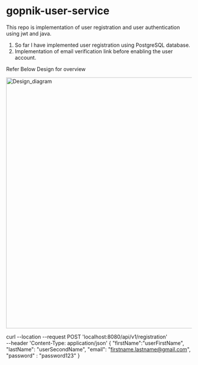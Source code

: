 # gopnik-user-service
This repo is implementation of user registration and user authentication using jwt and java.

1. So far I have implemented user registration using PostgreSQL database.
2. Implementation of email verification link before enabling the user account.

Refer Below Design for overview

<img width="679" alt="Design_diagram" src="https://github.com/aamir-gopnik/gopnik-user-service/assets/149511468/6ff391c5-ee23-4595-91d7-3cbf27e18a8c">



curl --location --request POST 'localhost:8080/api/v1/registration' \
--header 'Content-Type: application/json'
{
"firstName":"userFirstName",
"lastName": "userSecondName",
"email": "firstname.lastname@gmail.com",
"password" : "password123"
}